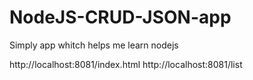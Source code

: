 # NodeJS-CRUD-JSON-app
Simply app whitch helps me learn nodejs

http://localhost:8081/index.html
http://localhost:8081/list
